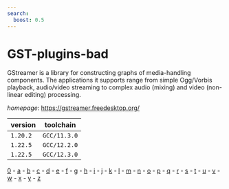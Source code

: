 ```yaml
---
search:
  boost: 0.5
---
```

# GST-plugins-bad

GStreamer is a library for constructing graphs of media-handling  components. The applications it supports range from simple  Ogg/Vorbis playback, audio/video streaming to complex audio  (mixing) and video (non-linear editing) processing.

*homepage*: <https://gstreamer.freedesktop.org/>

version | toolchain
--------|----------
``1.20.2`` | ``GCC/11.3.0``
``1.22.5`` | ``GCC/12.2.0``
``1.22.5`` | ``GCC/12.3.0``

[0](../0/index.md) - [a](../a/index.md) - [b](../b/index.md) - [c](../c/index.md) - [d](../d/index.md) - [e](../e/index.md) - [f](../f/index.md) - [g](../g/index.md) - [h](../h/index.md) - [i](../i/index.md) - [j](../j/index.md) - [k](../k/index.md) - [l](../l/index.md) - [m](../m/index.md) - [n](../n/index.md) - [o](../o/index.md) - [p](../p/index.md) - [q](../q/index.md) - [r](../r/index.md) - [s](../s/index.md) - [t](../t/index.md) - [u](../u/index.md) - [v](../v/index.md) - [w](../w/index.md) - [x](../x/index.md) - [y](../y/index.md) - [z](../z/index.md)

